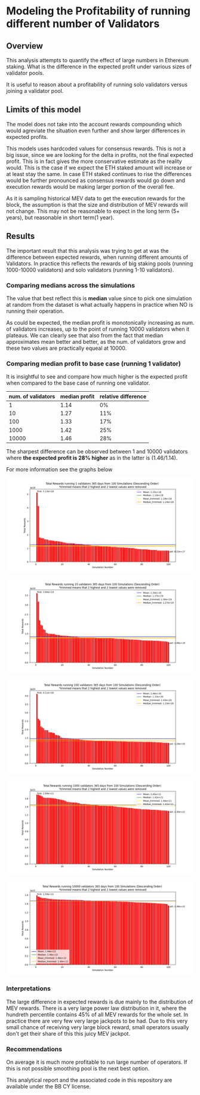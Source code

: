 # Modeling the Profitability of running different number of Validators

  
## Overview

This analysis attempts to quantify the effect of large numbers in Ethereum staking. What is the difference in the expected profit under various sizes of validator pools.

  

It is useful to reason about a profitability of running solo validators versus joining a validator pool.

  
## Limits of this model

The model does not take into the account rewards compounding which would agreviate the situation even further and show larger differences in expected profits. 

This models uses hardcoded values for consensus rewards. This is not a big issue, since we are looking for the delta in profits, not the final expected profit. This is in fact gives the more conservative estimate as the reality would. 
This is the case if we expect the ETH staked amount will increase or at least stay the same. In case ETH staked continues to rise the differences would be further pronounced as consensus rewards would go down and execution rewards would be making larger portion of the overall fee. 

As it is sampling historical MEV data to get the execution rewards for the block, the assumption is that the size and distribution of MEV rewards will not change. This may not be reasonable to expect in the long term (5+ years), but reasonable in short term(1 year).    
  
  

## Results

  

The important result that this analysis was trying to get at was the difference between expected rewards, when running different amounts of Validators. In practice this reflects the rewards of big staking pools (running 1000-10000 validators) and solo validators (running 1-10 validators).

  
  

### Comparing medians across the simulations

The value that best reflect this is **median** value since to pick one simulation at random from the dataset is what actually happens in practice when NO is running their operation. 

As could be expected, the median profit is monotonically increasing as num. of validators increases, up to the point of running 10000 validators when it plateaus. We can clearly see that also from the fact that median approximates mean better and better, as the num. of validators grow and these two values are practically equeal at 10000.  

### Comparing median profit to base case (running 1 validator)

It is insightful to see and compare how much higher is the expected profit when compared to the base case of running one validator. 


|num. of validators|median profit|relative difference|
|---|---|---|
|1|1.14|0%|
|10|1.27|11%|
|100|1.33|17%|
|1000|1.42|25%|
|10000|1.46|28%|

The sharpest difference can be observed between 1 and 10000 validators where **the expected profit is 28% higher** as in the latter is (1.46/1.14).
  
For more information see the graphs below 

![img1](graphs/final/Figure_12322.png)

![img1](graphs/final/Figure_12333.png)

![img1](graphs/final/Figure_12345.png)

![img1](graphs/final/Figure_123456.png)

![img1](graphs/final/Figure_1234567.png)

### Interpretations 
The large difference in expected rewards is due mainly to the distribution of MEV rewards. There is a very large power law distribution in it, where the hundreth 
percentile contains 45% of all MEV rewards for the whole set. In practice there are very few very large jackpots to be had. Due to this very small chance of receiving very large block reward, small operators usually don't get their share of this this juicy MEV jackpot. 

### Recommendations

On average it is much more profitable to run large number of operators. If this is not possible smoothing pool is the next best option. 

  
  
  
  

<!--

[Download a pdf of the report](https://github.com/htimsk/SPanalysis/raw/main/report/Analysis%20of%20the%20Smoothing%20Pool.pdf)

  

[Google docs version for commenting](https://docs.google.com/document/d/1dTYbES2mypo06R7Bd1LOzYpGnkHyU0TVWd6Vat9HIGI/edit?usp=sharing) -->

  

This analytical report and the associated code in this repository are available under the BB CY license.
